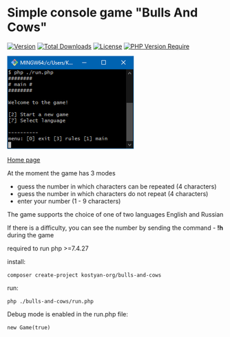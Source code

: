 # Simple console game "Bulls And Cows"
[![Version](http://poser.pugx.org/kostyan-org/bulls-and-cows/version)](https://packagist.org/packages/kostyan-org/bulls-and-cows)
[![Total Downloads](http://poser.pugx.org/kostyan-org/bulls-and-cows/downloads)](https://packagist.org/packages/kostyan-org/bulls-and-cows)
[![License](http://poser.pugx.org/kostyan-org/bulls-and-cows/license)](https://packagist.org/packages/kostyan-org/bulls-and-cows)
[![PHP Version Require](http://poser.pugx.org/kostyan-org/bulls-and-cows/require/php)](https://packagist.org/packages/kostyan-org/bulls-and-cows)

![Image](https://github.com/kostyan-org/bulls-and-cows/raw/gh-pages/Bulls%20and%20cows.PNG)

[Home page](https://kostyan-org.github.io/bulls-and-cows)

At the moment the game has 3 modes

* guess the number in which characters can be repeated (4 characters)
* guess the number in which characters do not repeat (4 characters)
* enter your number (1 - 9 characters)

The game supports the choice of one of two languages English and Russian

If there is a difficulty, you can see the number by sending the command - **!h** during the game

required to run php >=7.4.27

install:

    composer create-project kostyan-org/bulls-and-cows

run:

    php ./bulls-and-cows/run.php

Debug mode is enabled in the run.php file:

    new Game(true)
